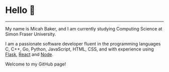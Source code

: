 # Hello 👋

----

My name is Micah Baker, and I am currently studying Computing Science at Simon Fraser University.

I am a passionate software developer fluent in the programming languages C, C++, Go, Python, JavaScript, HTML, CSS,
and with experience using [Flask](https://flask.palletsprojects.com/), [React](https://react.dev/) and [Node](https://nodejs.org/).

Welcome to my GitHub page!
